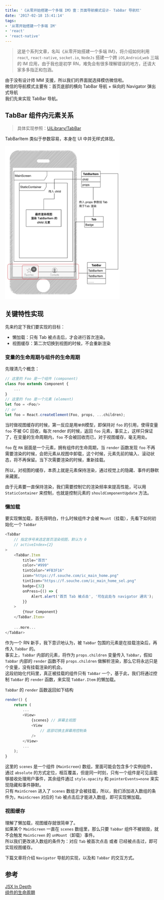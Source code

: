 ```yaml
---
title: '《从零开始搭建一个多端 IM》壹：页面导航模式设计- TabBar 导航栏'
date: '2017-02-18 15:41:14'
tags:
- '从零开始搭建一个多端 IM'
- 'react'
- 'react-native'
---
```


>这是个系列文章，名叫《从零开始搭建一个多端 IM》，将介绍如何利用 `react`, `react-native`, `socket.io`, `NodeJs` 搭建一个跨 `iOS`,`Android`,`web` 三端的 IM 应用，由于我也是初学 RN，难免会有很多理解错误的地方，还请大家多多指正和包涵。

由于没有设计师 MM 支援，所以我们的界面就选择模仿微信啦。  
微信的导航模式主要有：首页底部的横向 TabBar 导航 +  纵向的 Navigator 弹出式导航  
我们先来实现 TabBar 导航。


## TabBar 组件内元素关系
> 具体实现参照：[UiLibrary/TabBar](https://github.com/im-js/im.js/tree/master/UiLibrary/TabBar)  

TabBarItem 类似于参数容易，本身在 UI 中并无样式体现。

<img src="../images/im-client-TabBar.png" height="500"/>

## 关键特性实现
先来约定下我们要实现的目标：  
* 懒加载：只有 Tab 被点击后，才会进行首次渲染。
* 视图缓存：第二次切换到视图的时候，不会重新渲染

### 变量的生命周期与组件的生命周期
先理清几个概念：
```javascript
// 这里的 Foo 是一个组件 (component)
class Foo extends Component {
    ...
}
// 这里的 foo 是一个元素 (element)
let foo = <Foo/>
// or
let foo = React.createElement(Foo, props, ...children);
```
当时做视图缓存的时候，第一反应是用`单例`模型，即保持对 `foo` 的引用，使得变量 `foo` 不被 GC 回收，每次 render 的时候，返回 `foo` 元素，事实上，这样只保证了，在变量的生命周期内，`foo` 不会被回收而已，对于视图缓存，毫无用处。

`foo` 在 `RN` 层面是一个元素，拥有组件的生命周期，当 `render` 函数发现 `foo` 不再需要渲染的时候，会把元素从视图中卸载，这个时候，元素先前的输入、滚动状态，将不再保留。当下次需要渲染的时候，重新挂载。

所以，对视图的缓存，本质上就是元素保持渲染，通过视觉上的隐藏、事件的静默来藏匿。  

由于元素要一直保持渲染，我们需要控制它的渲染频率来提高性能，可以用 `StaticContainer` 来控制，也就是控制元素的 `shouldComponentUpdate` 方法。

### 懒加载
要实现懒加载，首先得明白，什么时候组件才会被 `Mount`（挂载），先看下如何初始化一个 `TabBar`
```javascript
<TabBar
    // 指定序号来选定首页渲染视图，默认为 0
    // activeIndex={2}
>
    <TabBar.Item
        title="首页"
        color="#999"
        tintColor="#FB3F16"
        icon="https://f.souche.com/ic_main_home.png"
        tintIcon="https://f.souche.com/ic_main_home_sel.png"
        badge={32}
        onPress={() => {
            Alert.alert('首页 Tab 被点击', '可在此处与 navigator 通讯');
        }}
    >
        {Your Component}
    </TabBar.Item>

    ...more...
</TabBar>
```
作为一个 RN 新手，我下意识地认为，被 `TabBar` 包围的元素是在挂载渲染后，再传入 `TabBar` 的。  
事实上，`TabBar` 内部的元素，将作为 `props.children` 变量传入 `TabBar`，假如 `TabBar` 内部的 `render` 函数不将 `props.children` 做解析渲染，那么它将永远只是个变量，没有挂载渲染的机会。  
这段初始化代码里，真正被挂载的组件只有 `TabBar` 一个，基于此，我们将通过控制 `TabBar` 的 `render` 函数，来实现 `TabBar.Item` 的懒加载。  

`TabBar` 的 `render` 函数返回如下结构
```javascript
render() {
    return (
        ...
        <View>
            {scenes} // 屏幕主视图
            <View
                // 底部切换主屏幕用控制条
            />
        </View>
        ...
    );
}
```
这里的 `scenes` 是一个组件 (`MainScreen`) 数组，里面可能会包含多个实例组件，通过 `absolute` 的方式定位，相互覆盖，但是同一时刻，只有一个组件是可见且能够接收处理用户事件，其余组件通过 `style.opacity` 和  `pointerEvents=none` 来实现隐藏和事件静默。  
只有 `MainScreen` 进入了 `scenes` 数组才会被挂载，所以，我们添加进入数组的条件为，`MainScreen` 对应的 `Tab` 被点击后才能进入数组，即可实现懒加载。

### 视图缓存
理解了懒加载，视图缓存就很简单了。  
如果某个 `MainScreen` 一直在 `scenes` 数组里，那么只要 `TabBar` 组件不被销毁，就不会触发 `MainScreen` 的 `unMount`（卸载）事件。  
所以我们更改进入数组的条件为：对应 `Tab` 被首次点击 或者 已经被点击过，即可实现视图缓存。

下篇文章将介绍 `Navigator` 导航的实现，以及和 `TabBar` 的交互方式。

## 参考
[JSX In Depth](https://facebook.github.io/react/docs/jsx-in-depth.html)  
[组件的生命周期](https://facebook.github.io/react/docs/react-component.html#componentwillreceiveprops)
